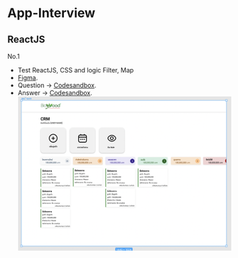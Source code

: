 # App-Interview

## ReactJS
No.1 
 - Test ReactJS, CSS and logic Filter, Map
 - [Figma](https://www.figma.com/file/dVXPBJR754abxna3Q4zGxa/Untitled?node-id=0%3A1).
 - Question -> [Codesandbox](https://codesandbox.io/s/app-interview-css-and-logic-xhkkx).
 - Answer -> [Codesandbox](https://codesandbox.io/s/answer-app-interview-no1-3scfe).
![image1](./no1.png)

